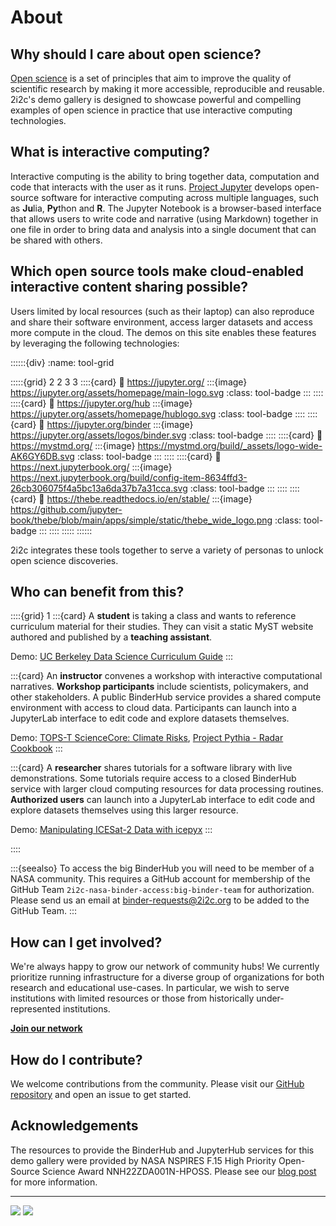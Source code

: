 # About

## Why should I care about open science?

[Open science](https://en.wikipedia.org/wiki/Open_science) is a set of principles that aim to improve the quality of scientific research by making it more accessible, reproducible and reusable. 2i2c's demo gallery is designed to showcase powerful and compelling examples of open science in practice that use interactive computing technologies.

## What is interactive computing?

Interactive computing is the ability to bring together data, computation and code that interacts with the user as it runs. [Project Jupyter](https://jupyter.org/) develops open-source software for interactive computing across multiple languages, such as **Ju**lia, **Py**thon and **R**. The Jupyter Notebook is a browser-based interface that allows users to write code and narrative (using Markdown) together in one file in order to bring data and analysis into a single document that can be shared with others.

## Which open source tools make cloud-enabled interactive content sharing possible?

Users limited by local resources (such as their laptop) can also reproduce and share their software environment, access larger datasets and access more compute in the cloud. The demos on this site enables these features by leveraging the following technologies:

::::::{div}
:name: tool-grid

:::::{grid} 2 2 3 3
::::{card}
:link: https://jupyter.org/
:::{image} https://jupyter.org/assets/homepage/main-logo.svg
:class: tool-badge
:::
::::
::::{card}
:link: https://jupyter.org/hub
:::{image} https://jupyter.org/assets/homepage/hublogo.svg
:class: tool-badge
::::
::::{card}
:link: https://jupyter.org/binder
:::{image} https://jupyter.org/assets/logos/binder.svg
:class: tool-badge
::::
::::{card}
:link: https://mystmd.org/
:::{image} https://mystmd.org/build/_assets/logo-wide-AK6GY6DB.svg
:class: tool-badge
:::
::::
::::{card}
:link: https://next.jupyterbook.org/
:::{image} https://next.jupyterbook.org/build/config-item-8634ffd3-26cb306075f4a5bc13a6da37b7a31cca.svg
:class: tool-badge
:::
::::
::::{card}
:link: https://thebe.readthedocs.io/en/stable/
:::{image} https://github.com/jupyter-book/thebe/blob/main/apps/simple/static/thebe_wide_logo.png
:class: tool-badge
:::
::::
:::::
::::::

2i2c integrates these tools together to serve a variety of personas to unlock open science discoveries.

## Who can benefit from this?

::::{grid} 1
:::{card}
A **student** is taking a class and wants to reference curriculum material for their studies. They can visit a static MyST website authored and published by a **teaching assistant**.

Demo: [UC Berkeley Data Science Curriculum Guide](xref:datahub/#what-is-this-guide-and-who-is-it-for)
:::

:::{card}
An **instructor** convenes a workshop with interactive computational narratives. **Workshop participants** include scientists, policymakers, and other stakeholders. A public BinderHub service provides a shared compute environment with access to cloud data. Participants can launch into a JupyterLab interface to edit code and explore datasets themselves.

Demo: [TOPS-T ScienceCore: Climate Risks](xref:climaterisk/getting-nasa-earthdata-credentials#brief-introduction), [Project Pythia - Radar Cookbook](xref:pythia/moore-oklahoma-tornado#overview)
:::

:::{card}
A **researcher** shares tutorials for a software library with live demonstrations. Some tutorials require access to a closed BinderHub service with larger cloud computing resources for data processing routines. **Authorized users** can launch into a JupyterLab interface to edit code and explore datasets themselves using this larger resource.

Demo: [Manipulating ICESat-2 Data with icepyx](xref:icepyx/quest-argo-data-access#define-the-quest-object)
:::

::::

:::{seealso}
To access the big BinderHub you will need to be member of a NASA community. This requires a GitHub account for membership of the GitHub Team `2i2c-nasa-binder-access:big-binder-team` for authorization. Please send us an email at [binder-requests@2i2c.org](mailto:binder-requests@2i2c.org) to be added to the GitHub Team.
:::

## How can I get involved?

We're always happy to grow our network of community hubs! We currently prioritize running infrastructure for a diverse group of organizations for both research and educational use-cases. In particular, we wish to serve institutions with limited resources or those from historically under-represented institutions.

[**Join our network**](https:2i2c.org/join)

## How do I contribute?

We welcome contributions from the community. Please visit our [GitHub repository](https://github.com/2i2c-org/demo-gallery) and open an issue to get started.

## Acknowledgements

The resources to provide the BinderHub and JupyterHub services for this demo gallery were provided by NASA NSPIRES F.15 High Priority Open-Source Science Award NNH22ZDA001N-HPOSS. Please see our [blog post](https://2i2c.org/blog/2024/nasa-ephemeral-hubs/) for more information.

---

![](xref:shared#note-launcher)
![](xref:shared#hint-binder)
